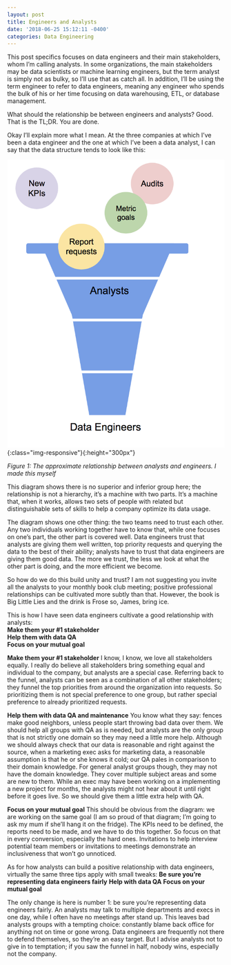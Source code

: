 ```yaml
---
layout: post
title: Engineers and Analysts
date: '2018-06-25 15:12:11 -0400'
categories: Data Engineering
---
```


This post specifics focuses on data engineers and their main stakeholders, whom I’m calling analysts. In some organizations, the main stakeholders may be data scientists or machine learning engineers, but the term analyst is simply not as bulky, so I’ll use that as catch all. In addition, I’ll be using the term engineer to refer to data engineers, meaning any engineer who spends the bulk of his or her time focusing on data warehousing, ETL, or database management. 

What should the relationship be between engineers and analysts? Good. That is the TL;DR. You are done.

Okay I’ll explain more what I mean. At the three companies at which I’ve been a data engineer and the one at which I’ve been a data analyst, I can say that the data structure tends to look like this:

![funnel](../images/funnel.jpg){:class="img-responsive"}{:height="300px"}

_Figure 1: The approximate relationship between analysts and engineers. I made this myself_

This diagram shows there is no superior and inferior group here; the relationship is not a hierarchy, it’s a machine with two parts. It’s a  machine that, when it works, allows two sets of people with related but distinguishable sets of skills to help a company optimize its data usage. 

The diagram shows one other thing: the two teams need to trust each other. Any two individuals working together have to know that, while one focuses on one’s part, the other part is covered well. Data engineers trust that analysts are giving them well written, top priority requests and querying the data to the best of their ability; analysts have to trust that data engineers are giving them good data. The more we trust, the less we look at what the other part is doing, and the more efficient we become. 

So how do we do this build unity and trust? I am not suggesting you invite all the analysts to your monthly book club meeting; positive professional relationships can be cultivated more subtly than that. However, the book is Big Little Lies and the drink is Frose so, James, bring ice.

This is how I have seen data engineers cultivate a good relationship with analysts: <br>
  **Make them your #1 stakeholder** <br>
  **Help them with data QA**  <br>
  **Focus on your mutual goal** <br>

**Make them your #1 stakeholder**
I know, I know, we love all stakeholders equally. I really do believe all stakeholders bring something equal and individual to the company, but analysts are a special case. Referring back to the funnel, analysts can be seen as a combination of all other stakeholders; they funnel the top priorities from around the organization into requests. So prioritizing them is not special preference to one group, but rather special preference to already prioritized requests.

**Help them with data QA and maintenance**
You know what they say: fences make good neighbors, unless people start throwing bad data over them. 
We should help all groups with QA as is needed, but analysts are the only group that is not strictly one domain so they may need a little more help. Although we should always check that our data is reasonable and right against the source, when a marketing exec asks for marketing data, a reasonable assumption is that he or she knows it cold; our QA pales in comparison to their domain knowledge.
For general analyst groups though, they may not have the domain knowledge. They cover multiple subject areas and some are new to them. While an exec may have been working on a implementing a new project for months, the analysts might not hear about it until right before it goes live. So we should give them a little extra help with QA.

**Focus on your mutual goal**
This should be obvious from the diagram: we are working on the same goal (I am so proud of that diagram; I’m going to ask my mum if she’ll hang it on the fridge). The KPIs need to be defined, the reports need to be made, and we have to do this together. So focus on that in every conversion, especially the hard ones. Invitations to help interview potential team members or invitations to meetings demonstrate an inclusiveness that won’t go unnoticed. 

As for how analysts can build a positive relationship with data engineers, virtually the same three tips apply with small tweaks:
  **Be sure you’re representing data engineers fairly**
  **Help with data QA**
  **Focus on your mutual goal**

The only change is here is number 1: be sure you’re representing data engineers fairly. An analysts may talk to multiple departments and execs in one day, while I often have no meetings after stand up. This leaves bad analysts groups with a tempting choice: constantly blame back office for anything not on time or gone wrong. Data engineers are frequently not there to defend themselves, so they’re an easy target.
But I advise analysts not to give in to temptation; if you saw the funnel in half, nobody wins, especially not the company.

